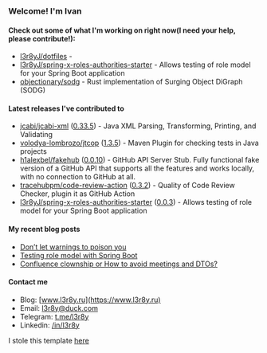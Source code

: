### Welcome! I'm Ivan

#### Check out some of what I'm working on right now(I need your help, please contribute!):

- [l3r8yJ/dotfiles](https://github.com/l3r8yJ/dotfiles) - 
- [l3r8yJ/spring-x-roles-authorities-starter](https://github.com/l3r8yJ/spring-x-roles-authorities-starter) - Allows testing of role model for your Spring Boot application 
- [objectionary/sodg](https://github.com/objectionary/sodg) - Rust implementation of Surging Object DiGraph (SODG)

#### Latest releases I've contributed to

- [jcabi/jcabi-xml](https://github.com/jcabi/jcabi-xml) ([0.33.5](https://github.com/jcabi/jcabi-xml/releases/tag/0.33.5)) - Java XML Parsing, Transforming, Printing, and Validating
- [volodya-lombrozo/jtcop](https://github.com/volodya-lombrozo/jtcop) ([1.3.5](https://github.com/volodya-lombrozo/jtcop/releases/tag/1.3.5)) - Maven Plugin for checking tests in Java projects
- [h1alexbel/fakehub](https://github.com/h1alexbel/fakehub) ([0.0.10](https://github.com/h1alexbel/fakehub/releases/tag/0.0.10)) - GitHub API Server Stub. Fully functional fake version of a GitHub API that supports all the features and works locally, with no connection to GitHub at all.
- [tracehubpm/code-review-action](https://github.com/tracehubpm/code-review-action) ([0.3.2](https://github.com/tracehubpm/code-review-action/releases/tag/0.3.2)) - Quality of Code Review Checker, plugin it as GitHub Action
- [l3r8yJ/spring-x-roles-authorities-starter](https://github.com/l3r8yJ/spring-x-roles-authorities-starter) ([0.0.3](https://github.com/l3r8yJ/spring-x-roles-authorities-starter/releases/tag/0.0.3)) - Allows testing of role model for your Spring Boot application 

#### My recent blog posts

- [Don’t let warnings to poison you](https://www.l3r8y.ru/2024/06/26/dont-let-warnings-to-poison-you)
- [Testing role model with Spring Boot](https://www.l3r8y.ru/2024/05/24/role-model-testing-with-spring-boot)
- [Confluence clownship or How to avoid meetings and DTOs?](https://www.l3r8y.ru/2024/02/13/confluence-clownship-or-how-to-avoid-meetings)

#### Contact me

- Blog: [www.l3r8y.ru](https://www.l3r8y.ru)
- Email: [l3r8y@duck.com](mailto:l3r8y@duck.com)
- Telegram: [t.me/l3r8y](https://t.me/l3r8y)
- Linkedin: [/in/l3r8y](https://www.linkedin.com/in/l3r8y)

I stole this template [here](https://github.com/h1alexbel)
